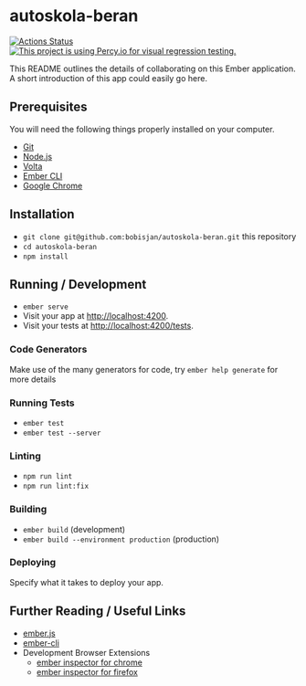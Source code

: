 # autoskola-beran

[![Actions Status](https://github.com/bobisjan/autoskola-beran/workflows/CI/badge.svg)](https://github.com/bobisjan/autoskola-beran/actions)
[![This project is using Percy.io for visual regression testing.](https://percy.io/static/images/percy-badge.svg)](https://percy.io/bobisjan/autoskola-beran)

This README outlines the details of collaborating on this Ember application.
A short introduction of this app could easily go here.

## Prerequisites

You will need the following things properly installed on your computer.

- [Git](https://git-scm.com/)
- [Node.js](https://nodejs.org/)
- [Volta](https://volta.sh/)
- [Ember CLI](https://ember-cli.com/)
- [Google Chrome](https://google.com/chrome/)

## Installation

- `git clone git@github.com:bobisjan/autoskola-beran.git` this repository
- `cd autoskola-beran`
- `npm install`

## Running / Development

- `ember serve`
- Visit your app at [http://localhost:4200](http://localhost:4200).
- Visit your tests at [http://localhost:4200/tests](http://localhost:4200/tests).

### Code Generators

Make use of the many generators for code, try `ember help generate` for more details

### Running Tests

- `ember test`
- `ember test --server`

### Linting

- `npm run lint`
- `npm run lint:fix`

### Building

- `ember build` (development)
- `ember build --environment production` (production)

### Deploying

Specify what it takes to deploy your app.

## Further Reading / Useful Links

- [ember.js](https://emberjs.com/)
- [ember-cli](https://ember-cli.com/)
- Development Browser Extensions
  - [ember inspector for chrome](https://chrome.google.com/webstore/detail/ember-inspector/bmdblncegkenkacieihfhpjfppoconhi)
  - [ember inspector for firefox](https://addons.mozilla.org/en-US/firefox/addon/ember-inspector/)
